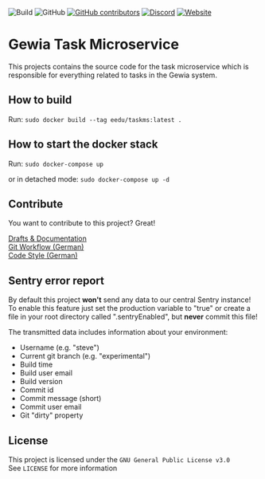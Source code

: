 ![Build](https://github.com/Gewia/task-ms/workflows/Build/badge.svg?style=flat&logo=appveyor)
![GitHub](https://img.shields.io/github/license/Gewia/task-ms)
[![GitHub contributors](https://img.shields.io/github/contributors/Gewia/task-ms.svg?style=flat)](https://GitHub.com/Gewia/task-ms/graphs/contributors/)
[![Discord](https://img.shields.io/discord/691078100272021514?color=7289DA&label=discord&logo=discord&logoColor=white)](https://discord.gg/XW5jzs6)
[![Website](https://img.shields.io/website?down_color=red&down_message=offline&up_message=online&url=https%3A%2F%2Ftask.gewia.com)](https://task.gewia.com)

# Gewia Task Microservice

This projects contains the source code for the task microservice which
is responsible for everything related to tasks in the Gewia system.

## How to build
Run:
```sudo docker build --tag eedu/taskms:latest .```

## How to start the docker stack
Run:
```sudo docker-compose up```

or in detached mode:
```sudo docker-compose up -d```

## Contribute

You want to contribute to this project? Great!

[Drafts & Documentation](https://github.com/E-Edu/draft-documents) <br>
[Git Workflow (German)](https://github.com/E-Edu/general/blob/master/guides/conventions.md) <br>
[Code Style (German)](https://github.com/E-Edu/general/blob/master/guides/conventions.md#code-style)

## Sentry error report

By default this project **won't** send any data to our central Sentry instance!
To enable this feature just set the production variable to "true" or create a file in your root directory called ".sentryEnabled", but
**never** commit this file!

The transmitted data includes information about your environment:
* Username (e.g. "steve")
* Current git branch (e.g. "experimental")
* Build time
* Build user email
* Build version
* Commit id
* Commit message (short)
* Commit user email
* Git "dirty" property

## License

This project is licensed under the `GNU General Public License v3.0`<br>
See `LICENSE` for more information